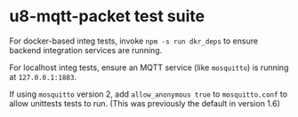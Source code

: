 # u8-mqtt-packet test suite

For docker-based integ tests, invoke `npm -s run dkr_deps` to ensure backend integration services are running.

For localhost integ tests, ensure an MQTT service (like `mosquitto`) is running at `127.0.0.1:1883`.

If using `mosquitto` version 2, add `allow_anonymous true` to `mosquitto.conf` to allow unittests tests to run. (This was previously the default in version 1.6)
